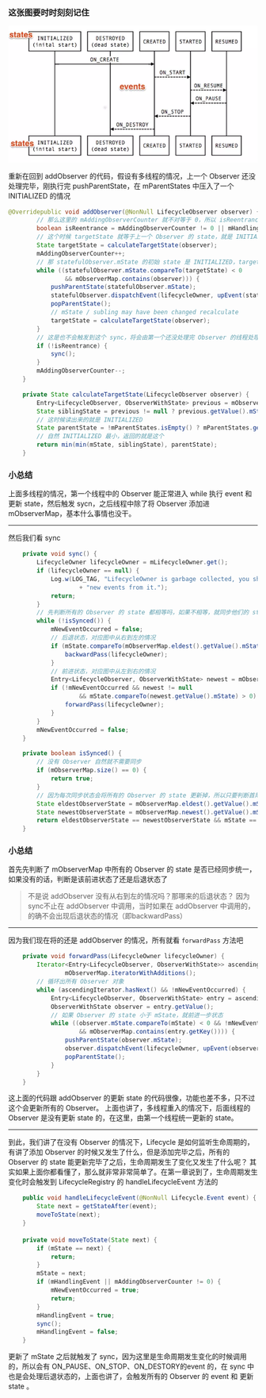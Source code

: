 ### 这张图要时时刻刻记住
![d2a08956897cb51fe6e2c9af8286c982.png](https://github.com/CiyLei/Android-Learn/blob/master/img/lifecycle1.png?raw=true)

重新在回到 addObserver 的代码，假设有多线程的情况，上一个 Observer 还没处理完毕，刚执行完 pushParentState，在 mParentStates 中压入了一个 INITIALIZED 的情况
```Java
@Overridepublic void addObserver(@NonNull LifecycleObserver observer) {
        // 那么这里的 mAddingObserverCounter 就不对等于 0，所以 isReentrance 就是 true
        boolean isReentrance = mAddingObserverCounter != 0 || mHandlingEvent;
        // 这个时候 targetState 就等于上一个 Observer 的 state，就是 INITIALIZED
        State targetState = calculateTargetState(observer);
        mAddingObserverCounter++;
        // 那 statefulObserver.mState 的初始 state 是 INITIALIZED，targetState 也是 INITIALIZED，那就不会执行 while 了
        while ((statefulObserver.mState.compareTo(targetState) < 0
                && mObserverMap.contains(observer))) {
            pushParentState(statefulObserver.mState);
            statefulObserver.dispatchEvent(lifecycleOwner, upEvent(statefulObserver.mState));
            popParentState();
            // mState / subling may have been changed recalculate
            targetState = calculateTargetState(observer);
        }
        // 这是也不会触发到这个 sync，将会由第一个还没处理完 Observer 的线程处理，应该那时候这个 isReentrance 还是 false
        if (!isReentrance) {
            sync();
        }
        mAddingObserverCounter--;
    }
```
```Java
    private State calculateTargetState(LifecycleObserver observer) {
        Entry<LifecycleObserver, ObserverWithState> previous = mObserverMap.ceil(observer);
        State siblingState = previous != null ? previous.getValue().mState : null;
        // 这时候读出来的就是 INITIALIZED
        State parentState = !mParentStates.isEmpty() ? mParentStates.get(mParentStates.size() - 1) : null;
        // 自然 INITIALIZED 最小，返回的就是这个
        return min(min(mState, siblingState), parentState);
    }
```

### 小总结
上面多线程的情况，第一个线程中的 Observer 能正常进入 while 执行 event 和更新 state，然后触发 sycn，之后线程中除了将 Observer 添加进 mObserverMap，基本什么事情也没干。

-----------------------------
然后我们看 sync
```Java
    private void sync() {
        LifecycleOwner lifecycleOwner = mLifecycleOwner.get();
        if (lifecycleOwner == null) {
            Log.w(LOG_TAG, "LifecycleOwner is garbage collected, you shouldn't try dispatch "
                    + "new events from it.");
            return;
        }
        // 先判断所有的 Observer 的 state 都相等吗，如果不相等，就同步他们的 state
        while (!isSynced()) {
            mNewEventOccurred = false;
            // 后退状态，对应图中从右到左的情况
            if (mState.compareTo(mObserverMap.eldest().getValue().mState) < 0) {
                backwardPass(lifecycleOwner);
            }
            // 前进状态，对应图中从左到右的情况
            Entry<LifecycleObserver, ObserverWithState> newest = mObserverMap.newest();
            if (!mNewEventOccurred && newest != null
                    && mState.compareTo(newest.getValue().mState) > 0) {
                forwardPass(lifecycleOwner);
            }
        }
        mNewEventOccurred = false;
    }
```
```Java
    private boolean isSynced() {
        // 没有 Observer 自然就不需要同步
        if (mObserverMap.size() == 0) {
            return true;
        }
        // 因为每次同步状态会将所有的 Observer 的 state 更新掉，所以只要判断首尾的 Observer 是否相等就好了，因为首尾不相等，所有 Observer 的 state 肯定没有同步过，因为同步过，所有的 Observer 的 state 是相等的，自然也包括首尾。
        State eldestObserverState = mObserverMap.eldest().getValue().mState;
        State newestObserverState = mObserverMap.newest().getValue().mState;
        return eldestObserverState == newestObserverState && mState == newestObserverState;
    }
```

### 小总结
首先先判断了 mObserverMap 中所有的 Observer 的 state 是否已经同步统一，如果没有的话，判断是该前进状态了还是后退状态了
> 不是说 addObserver 没有从右到左的情况吗？那哪来的后退状态？
> 因为sync不止在 addObserver 中调用，当时如果在 addObserver 中调用的，的确不会出现后退状态的情况（即backwardPass）

------------------------------

因为我们现在将的还是 addObserver 的情况，所有就看 `forwardPass` 方法吧
```Java
    private void forwardPass(LifecycleOwner lifecycleOwner) {
        Iterator<Entry<LifecycleObserver, ObserverWithState>> ascendingIterator =
                mObserverMap.iteratorWithAdditions();
        // 循环出所有 Observer 对象
        while (ascendingIterator.hasNext() && !mNewEventOccurred) {
            Entry<LifecycleObserver, ObserverWithState> entry = ascendingIterator.next();
            ObserverWithState observer = entry.getValue();
            // 如果 Observer 的 state 小于 mState，就前进一步状态
            while ((observer.mState.compareTo(mState) < 0 && !mNewEventOccurred
                    && mObserverMap.contains(entry.getKey()))) {
                pushParentState(observer.mState);
                observer.dispatchEvent(lifecycleOwner, upEvent(observer.mState));
                popParentState();
            }
        }
    }
```
 这上面的代码跟 addObserver 的更新 state 的代码很像，功能也差不多，只不过这个会更新所有的 Observer。
 上面也讲了，多线程重入的情况下，后面线程的 Observer 是没有更新 state 的，在这里，由第一个线程统一更新的 state。
 
 ----------------------------
 
 到此，我们讲了在没有 Observer 的情况下，Lifecycle 是如何监听生命周期的，有讲了添加 Observer 的时候又发生了什么，但是添加完毕之后，所有的 Observer 的 state 能更新完毕了之后，生命周期发生了变化又发生了什么呢？
其实如果上面你都看懂了，那么就非常非常简单了。在第一章说到了，生命周期发生变化时会触发到 LifecycleRegistry 的 handleLifecycleEvent 方法的
```Java
    public void handleLifecycleEvent(@NonNull Lifecycle.Event event) {
        State next = getStateAfter(event);
        moveToState(next);
    }

    private void moveToState(State next) {
        if (mState == next) {
            return;
        }
        mState = next;
        if (mHandlingEvent || mAddingObserverCounter != 0) {
            mNewEventOccurred = true;
            return;
        }
        mHandlingEvent = true;
        sync();
        mHandlingEvent = false;
    }
```
更新了 mState 之后就触发了 sync，因为这里是生命周期发生变化的时候调用的，所以会有 ON_PAUSE、ON_STOP、ON_DESTORY的event 的，在 sync 中也是会处理后退状态的，上面也讲了，会触发所有的 Observer 的 event 和 更新 state 。